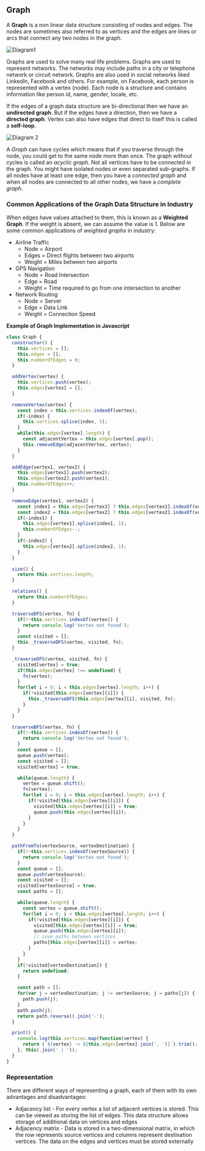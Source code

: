 ## Graph 
A **Graph** is a non linear data structure consisting of nodes and edges. The nodes are sometimes also referred to as vertices and the edges are lines or arcs that connect any two nodes in the graph. 

![Diagram1](https://www.geeksforgeeks.org/wp-content/uploads/undirectedgraph.png)

Graphs are used to solve many real life problems. Graphs are used to represent networks. The networks may include paths in a city or telephone network or circuit network. Graphs are also used in social networks liked LinkedIn, Facebook and others. For example, on Facebook, each person is represented with a vertex (node). Each node is a structure and contains information like person id, name, gender, locale, etc.

If the edges of a graph data structure are bi-directional then we have an __undirected graph__. But if the edges have a direction, then we have a __directed graph__. Vertex can also have edges that direct to itself this is called a __self-loop__. 

![Diagram 2](https://adrianmejia.com/images/directed-vs-undirected-graph.jpg)

A _Graph_ can have cycles which means that if you traverse through the node, you could get to the same node more than once. The graph without cycles is called an _acyclic graph_. Not all vertices have to be connected in the graph. You might have isolated nodes or even separated sub-graphs. If all nodes have at least one edge, then you have a _connected graph_ and when all nodes are connected to all other nodes, we have a _complete graph_. 

### Common Applications of the Graph Data Structure in Industry
When edges have values attached to them, this is known as a **Weighted Graph**. If the weight is absent, we can assume the value is 1. Below are some common applications of _weighted graphs_ in industry: 

* Airline Traffic 
    * Node = Airport 
    * Edges = Direct flights between two airports 
    * Weight = Miles between two airports 
* GPS Navigation 
    * Node = Road Intersection 
    * Edge = Road 
    * Weight = Time required to go from one intersection to another 
* Network Routing 
    * Node = Server 
    * Edge = Data Link 
    * Weight = Connection Speed 

**Example of Graph Implementation in Javascript** 
```javascript 
class Graph {
  constructor() {
    this.vertices = [];
    this.edges = [];
    this.numberOfEdges = 0;
  }

  addVertex(vertex) {
    this.vertices.push(vertex);
    this.edges[vertex] = [];
  }

  removeVertex(vertex) {
    const index = this.vertices.indexOf(vertex);
    if(~index) {
      this.vertices.splice(index, 1);
    }
    while(this.edges[vertex].length) {
      const adjacentVertex = this.edges[vertex].pop();
      this.removeEdge(adjacentVertex, vertex);
    }
  }

  addEdge(vertex1, vertex2) {
    this.edges[vertex1].push(vertex2);
    this.edges[vertex2].push(vertex1);
    this.numberOfEdges++;
  }

  removeEdge(vertex1, vertex2) {
    const index1 = this.edges[vertex1] ? this.edges[vertex1].indexOf(vertex2) : -1;
    const index2 = this.edges[vertex2] ? this.edges[vertex2].indexOf(vertex1) : -1;
    if(~index1) {
      this.edges[vertex1].splice(index1, 1);
      this.numberOfEdges--;
    }
    if(~index2) {
      this.edges[vertex2].splice(index2, 1);
    }
  }

  size() {
    return this.vertices.length;
  }

  relations() {
    return this.numberOfEdges;
  }

  traverseDFS(vertex, fn) {
    if(!~this.vertices.indexOf(vertex)) {
      return console.log('Vertex not found');
    }
    const visited = [];
    this._traverseDFS(vertex, visited, fn);
  }

  _traverseDFS(vertex, visited, fn) {
    visited[vertex] = true;
    if(this.edges[vertex] !== undefined) {
      fn(vertex);
    }
    for(let i = 0; i < this.edges[vertex].length; i++) {
      if(!visited[this.edges[vertex][i]]) {
        this._traverseDFS(this.edges[vertex][i], visited, fn);
      }
    }
  }

  traverseBFS(vertex, fn) {
    if(!~this.vertices.indexOf(vertex)) {
      return console.log('Vertex not found');
    }
    const queue = [];
    queue.push(vertex);
    const visited = [];
    visited[vertex] = true;

    while(queue.length) {
      vertex = queue.shift();
      fn(vertex);
      for(let i = 0; i < this.edges[vertex].length; i++) {
        if(!visited[this.edges[vertex][i]]) {
          visited[this.edges[vertex][i]] = true;
          queue.push(this.edges[vertex][i]);
        }
      }
    }
  }

  pathFromTo(vertexSource, vertexDestination) {
    if(!~this.vertices.indexOf(vertexSource)) {
      return console.log('Vertex not found');
    }
    const queue = [];
    queue.push(vertexSource);
    const visited = [];
    visited[vertexSource] = true;
    const paths = [];

    while(queue.length) {
      const vertex = queue.shift();
      for(let i = 0; i < this.edges[vertex].length; i++) {
        if(!visited[this.edges[vertex][i]]) {
          visited[this.edges[vertex][i]] = true;
          queue.push(this.edges[vertex][i]);
          // save paths between vertices
          paths[this.edges[vertex][i]] = vertex;
        }
      }
    }
    if(!visited[vertexDestination]) {
      return undefined;
    }

    const path = [];
    for(var j = vertexDestination; j != vertexSource; j = paths[j]) {
      path.push(j);
    }
    path.push(j);
    return path.reverse().join('-');
  }

  print() {
    console.log(this.vertices.map(function(vertex) {
      return (`${vertex} -> ${this.edges[vertex].join(', ')}`).trim();
    }, this).join(' | '));
  }
}
```

### Representation 
There are different ways of representing a graph, each of them with its own advantages and disadvantages: 
* Adjacency list - For every vertex a list of adjacent vertices is stored. This can be viewed as storing the list of edges. This data structure allows storage of additional data on vertices and edges
* Adjacency matrix - Data is stored in a two-dimensional matrix, in which the row represents source vertices and columns represent destination vertices. The data on the edges and vertices must be stored externally